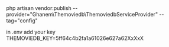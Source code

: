##
php artisan vendor:publish --provider="Ghanem\Themoviedb\ThemoviedbServiceProvider" --tag="config"

in .env add your key 
THEMOVIEDB_KEY=5ff64c4b2fa1a61026e627a62XxXxX

